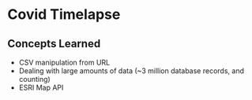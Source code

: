 # Covid Timelapse

## Concepts Learned
- CSV manipulation from URL
- Dealing with large amounts of data (~3 million database records, and counting)
- ESRI Map API